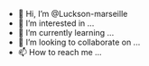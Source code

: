 - 👋 Hi, I’m @Luckson-marseille
- 👀 I’m interested in ...
- 🌱 I’m currently learning ...
- 💞️ I’m looking to collaborate on ...
- 📫 How to reach me ...

<!---
Luckson-marseille/Luckson-marseille is a ✨ special ✨ repository because its `README.md` (this file) appears on your GitHub profile.
You can click the Preview link to take a look at your changes.
--->

